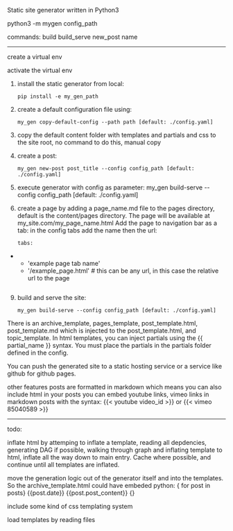 Static site generator written in Python3

python3 -m mygen config_path 


commands:
build
build_serve
new_post name


------------

create a virtual env

activate the virtual env

1) install the static generator from local:
	```
	pip install -e my_gen_path
	```

2) create a default configuration file using:
	```
	my_gen copy-default-config --path path [default: ./config.yaml]
	```

5) copy the default content folder with templates and partials and css to the site root, no command to do this, manual copy

6) create a post:
	```
	my_gen new-post post_title --config config_path [default: ./config.yaml]
	```

7) execute generator with config as parameter:
	my_gen build-serve --config config_path [default: ./config.yaml]

8) create a page by adding a page_name.md file to the pages directory, default is the content/pages directory.
The page will be available at my_site.com/my_page_name.html
Add the page to navigation bar as a tab: in the config tabs add the name then the url:
	```
	tabs:
  - - 'example page tab name'
    - '/example_page.html' # this can be any url, in this case the relative url to the page
	```

9) build and serve the site:
	```
	my_gen build-serve --config config_path [default: ./config.yaml]
	```

There is an archive_template, pages_template, post_template.html, post_template.md which is injected to the post_template.html, and topic_template. In html templates, you can inject partials using the {{ partial_name }} syntax. You must place the partials in the partials folder defined in the config. 

You can push the generated site to a static hosting service or a service like github for github pages.

other features
 posts are formatted in markdown which means you can also include html in your posts
 you can embed youtube links, vimeo links in markdown posts with the syntax: {{< youtube video_id >}} or {{< vimeo 85040589 >}}

------

todo:

inflate html by attemping to inflate a template, reading all depdencies, generating DAG if possible, walking through graph and inflating template to html, inflate all the way down to main entry. Cache where possible, and continue until all templates are inflated.

move the generation logic out of the generator itself and into the templates. So the archive_template.html could have embeded python: 
{ for post in posts}
{{post.date}}
{{post.post_content}}
{}

include some kind of css templating system

load templates by reading files 
